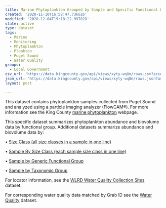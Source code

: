 ```yaml
---
title: Marine Phytoplankton Grouped by Sample and Specific Functional Group
created: '2020-11-10T16:58:47.736626'
modified: '2020-12-04T19:18:22.997028'
state: active
type: dataset
tags:
  - Marine
  - Monitoring
  - Phytoplankton
  - Plankton
  - Puget Sound
  - Water Quality
groups:
  - Local Government
csv_url: 'https://data.kingcounty.gov/api/views/xyty-wq8n/rows.csv?accessType=DOWNLOAD'
json_url: 'https://data.kingcounty.gov/api/views/xyty-wq8n/rows.json?accessType=DOWNLOAD'
layout: post

---
```

<p>This dataset contains phytoplankton samples collected from Puget Sound and analyzed using a particle imaging analyzer (FlowCAM®). For more information see the King County <a href="https://green2.kingcounty.gov/marine/Monitoring/Phytoplankton" > marine phytoplankton</a> webpage. </p>
<p>This specific dataset summarizes phytoplankton abundance and biovolume data by functional group. Additional datasets summarize abundance and biovolume data by:</p>
<p>•	 <a href="https://data.kingcounty.gov/Environment-Waste-Management/Phytoplankton-Grouped-by-Size-Class/ap4k-tvru" >Size Class  (all size classes in a sample in one line)</a></p>
<p>•	 <a href="https://data.kingcounty.gov/Environment-Waste-Management/Phytoplankton-Grouped-by-Sample-and-Size-Class/qah3-t5yd" >Sample By Size Class (each sample size class in one line)</a></p>
<p>•	 <a href="https://data.kingcounty.gov/dataset/Phytoplankton-Grouped-by-Sample-and-General-Functi/ddc7-9f23" >Sample by Generic Functional Group</a></p>
<p>•	 <a href="https://data.kingcounty.gov/Environment-Waste-Management/Marine-Phytoplankton-Samples-by-Taxonomic-Group/uydm-m3ym" >Sample by Taxonomic Group</a></p>
<p>For locator information, see the <a href="https://data.kingcounty.gov/dataset/WLRD-Sites/wbhs-bbzf">WLRD Water Quality Collection Sites</a> dataset.</p>
<p>For corresponding water quality data matched by Grab ID see the <a href="https://data.kingcounty.gov/Environment-Waste-Management/Water-Quality/vwmt-pvjw">Water Quality</a> dataset.</p>
